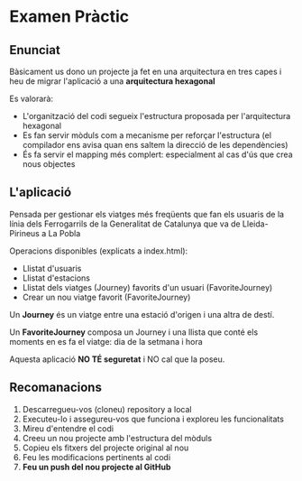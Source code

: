 # Examen Pràctic

## Enunciat
Bàsicament us dono un projecte ja fet en una arquitectura en tres capes i heu de migrar l'aplicació a una
**arquitectura hexagonal**

Es valorarà:
* L'organització del codi segueix l'estructura proposada per l'arquitectura hexagonal
* Es fan servir mòduls com a mecanisme per reforçar l'estructura (el compilador ens avisa quan ens saltem la direcció de 
les dependències)
* És fa servir el mapping més complert: especialment al cas d'ús que crea nous objectes

## L'aplicació
Pensada per gestionar els viatges més freqüents que fan els usuaris de la línia dels Ferrogarrils de la Generalitat de 
Catalunya que va de Lleida-Pirineus a La Pobla

Operacions disponibles (explicats a index.html):
* Llistat d'usuaris
* Llistat d'estacions
* Llistat dels viatges (Journey) favorits d'un usuari (FavoriteJourney)
* Crear un nou viatge favorit (FavoriteJourney)

Un **Journey** és un viatge entre una estació d'origen i una altra de destí.

Un **FavoriteJourney** composa un Journey i una llista que conté els moments en es fa el viatge: dia de la setmana i hora

Aquesta aplicació **NO TÉ seguretat** i NO cal que la poseu.

## Recomanacions
1. Descarregueu-vos (cloneu) repository a local
2. Executeu-lo i assegureu-vos que funciona i exploreu les funcionalitats
3. Mireu d'entendre el codi
3. Creeu un nou projecte amb l'estructura del mòduls
4. Copieu els fitxers del projecte original al nou
5. Feu les modificacions pertinents al codi
6. **Feu un push del nou projecte al GitHub**